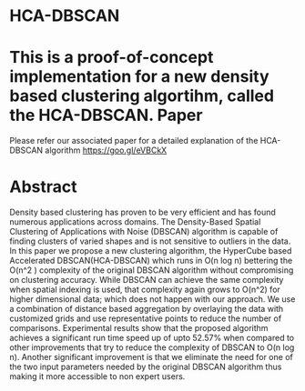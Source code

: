 # HCA-DBSCAN
This is a proof-of-concept implementation for a new density based clustering algortihm, called the HCA-DBSCAN.
Paper
===
Please refer our associated paper for a detailed explanation of the HCA-DBSCAN algorithm
https://goo.gl/eVBCkX 


Abstract
===
Density based clustering has proven to be very efficient and has found numerous applications across domains. The Density-Based Spatial Clustering of Applications with Noise (DBSCAN) algorithm is capable of finding clusters of varied shapes and is not sensitive to outliers in the data. In this paper we propose a new clustering algorithm, the HyperCube based Accelerated DBSCAN(HCA-DBSCAN) which runs in O(n log n) bettering the O(n^2 ) complexity of the original DBSCAN algorithm without compromising on clustering accuracy. While DBSCAN can achieve the same complexity when spatial indexing is used, that complexity again grows to O(n^2) for higher dimensional data; which does not happen with our approach. We use a combination of distance based aggregation by overlaying the data with customized grids and use representative points to reduce the number of comparisons. Experimental results show that the proposed algorithm achieves a significant run time speed up of upto 52.57% when compared to other improvements that try to reduce the complexity of DBSCAN to O(n log n). Another significant improvement is that we eliminate the need for one of the two input parameters needed by the original DBSCAN algorithm thus making it more accessible to non expert users.
